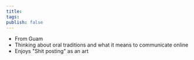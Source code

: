 ```yaml
---
title:
tags:
publish: false
---
```

- From Guam
- Thinking about oral traditions and what it means to communicate online
- Enjoys "Shit posting" as an art